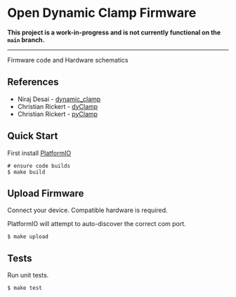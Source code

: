 # Open Dynamic Clamp Firmware

**This project is a work-in-progress and is not currently functional on the `main` branch.**

---
Firmware code and Hardware schematics

## References

- Niraj Desai - [dynamic_clamp](https://github.com/nsdesai/dynamic_clamp)
- Christian Rickert - [dyClamp](https://github.com/christianrickert/dyClamp/)
- Christian Rickert - [pyClamp](https://github.com/christianrickert/pyClamp)

## Quick Start

First install [PlatformIO](https://platformio.org/)

```shell
# ensure code builds
$ make build
```

## Upload Firmware

Connect your device. Compatible hardware is required.

PlatformIO will attempt to auto-discover the correct com port.

```shell
$ make upload
```

## Tests

Run unit tests.

```shell
$ make test
```